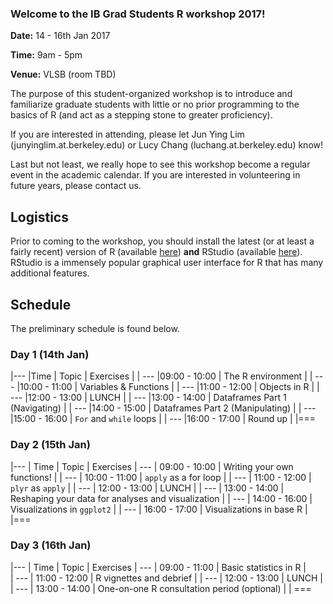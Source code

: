 ---
---

### Welcome to the IB Grad Students R workshop 2017!

**Date:** 14 - 16th Jan 2017

**Time:** 9am - 5pm 

**Venue:** VLSB (room TBD) 

The purpose of this student-organized workshop is to introduce and familiarize graduate students with little or no prior programming to the basics of R (and act as a stepping stone to greater proficiency).

If you are interested in attending, please let Jun Ying Lim (junyinglim.at.berkeley.edu) or Lucy Chang (luchang.at.berkeley.edu) know!

Last but not least, we really hope to see this workshop become a regular event in the academic calendar. If you are interested in volunteering in future years, please contact us.

## Logistics
Prior to coming to the workshop, you should install the latest (or at least a fairly recent) version of R (available [here](https://cran.r-project.org/)) **and** RStudio (available [here](https://www.rstudio.com/products/rstudio/download/)). RStudio is a immensely popular graphical user interface for R that has many additional features.


## Schedule
The preliminary schedule is found below.

### Day 1 (14th Jan)

|---
|Time | Topic | Exercises | 
| ---
|09:00 - 10:00 | The R environment | 
| ---
|10:00 - 11:00 | Variables & Functions | 
| ---
|11:00 - 12:00 | Objects in R | 
| ---
|12:00 - 13:00 | LUNCH | 
| ---
|13:00 - 14:00 | Dataframes Part 1 (Navigating) | 
| ---
|14:00 - 15:00 | Dataframes Part 2 (Manipulating) | 
| ---
|15:00 - 16:00 | `For` and `while` loops | 
| ---
|16:00 - 17:00 | Round up | 
|===

### Day 2 (15th Jan)

|---
| Time | Topic | Exercises 
| ---
| 09:00 - 10:00 | Writing your own functions! | 
| ---
| 10:00 - 11:00 | `apply` as a for loop | 
| ---
| 11:00 - 12:00 | `plyr` as `apply` | 
| ---
| 12:00 - 13:00 | LUNCH | 
| ---
| 13:00 - 14:00 | Reshaping your data for analyses and visualization | 
| ---
| 14:00 - 16:00 | Visualizations in `ggplot2` | 
| ---
| 16:00 - 17:00 | Visualizations in base R | 
|===

### Day 3 (16th Jan)

|---
| Time | Topic | Exercises 
| ---
| 09:00 - 11:00 | Basic statistics in R |  
| ---
| 11:00 - 12:00 | R vignettes and debrief | 
| ---
| 12:00 - 13:00 | LUNCH | 
| ---
| 13:00 - 14:00 | One-on-one R consultation period (optional) | 
| ===
